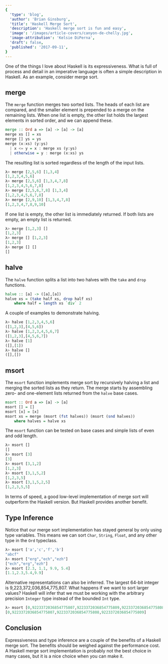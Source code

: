 ```yaml
---
{
  'type': 'blog',
  'author': 'Brian Ginsburg',
  'title': 'Haskell Merge Sort',
  'description': 'Haskell merge sort is fun and easy',
  'image': '/images/article-covers/canyon-de-chelly.jpg',
  'image-attribution': 'Kelsie DiPerna',
  'draft': false,
  'published': '2017-09-11',
}
---
```


One of the things I love about Haskell is its expressiveness. What is
full of process and detail in an imperative language is often a simple
description in Haskell. As an example, consider merge sort.

## merge

The `merge` function merges two sorted lists. The heads of each list
are compared, and the smaller element is prepended to a merge on the remaining
lists. When one list is empty, the other list holds the largest elements in
sorted order, and we can append these.

```haskell
merge :: Ord a => [a] -> [a] -> [a]
merge xs [] = xs
merge [] ys = ys
merge (x:xs) (y:ys)
  | x <= y = x : merge xs (y:ys)
  | otherwise = y : merge (x:xs) ys
```

The resulting list is sorted regardless of the length of the input lists.

```haskell
λ> merge [2,5,6] [1,3,4]
[1,2,3,4,5,6]
λ> merge [2,5,6] [1,3,4,7,8]
[1,2,3,4,5,6,7,8]
λ> merge [2,5,6,7,8] [1,3,4]
[1,2,3,4,5,6,7,8]
λ> merge [2,9,10] [1,3,4,7,8]
[1,2,3,4,7,8,9,10]
```

If one list is empty, the other list is immediately returned. If both lists are
empty, an empty list is returned.

```haskell
λ> merge [1,2,3] []
[1,2,3]
λ> merge [] [1,2,3]
[1,2,3]
λ> merge [] []
[]
```

## halve

The `halve` function splits a list into two halves with the `take` and `drop` functions.

```haskell
halve :: [a] -> ([a],[a])
halve xs = (take half xs, drop half xs)
    where half = length xs `div` 2
```

A couple of examples to demonstrate halving.

```haskell
λ> halve [1,2,3,4,5,6]
([1,2,3],[4,5,6])
λ> halve [1,2,3,4,5,6,7]
([1,2,3],[4,5,6,7])
λ> halve [1]
([],[1])
λ> halve []
([],[])
```

## msort

The `msort` function implements merge sort by recursively halving a list and
merging the sorted lists as they return. The merge starts by assembling
zero- and one-element lists returned from the `halve` base cases.

```haskell
msort :: Ord a => [a] -> [a]
msort [] = []
msort [x] = [x]
msort xs = merge (msort (fst halves)) (msort (snd halves))
    where halves = halve xs
```

The `msort` function can be tested on base cases and simple lists of even and
odd length.

```haskell
λ> msort []
[]
λ> msort [3]
[3]
λ> msort [3,1,2]
[1,2,3]
λ> msort [3,1,5,2]
[1,2,3,5]
λ> msort [3,1,5,2,5]
[1,2,3,5,5]
```

In terms of speed, a good low-level implementation of merge sort will outperform
the Haskell version. But Haskell provides another benefit.

## Type Inference

Notice that our merge sort implementation has stayed general by only using type
variables. This means we can sort `Char`, `String`, `Float`, and any other type
in the `Ord` typeclass.

```haskell
λ> msort ['a','c','f','b']
"abcf"
λ> msort ["erg","ech","ezh"]
["ech","erg","ezh"]
λ> msort [2.3, 1.1, 9.9, 5.4]
[1.1,2.3,5.4,9.9]
```

Alternative representations can also be inferred. The largest 64-bit integer is
9,223,372,036,854,775,807. What happens if we want to sort larger values?
Haskell will infer that we must be working with the arbitrary precision
`Integer` type instead of the bounded `Int` type.

```haskell
λ> msort [0,9223372036854775807,9223372036854775809,9223372036854775808]
[0,9223372036854775807,9223372036854775808,9223372036854775809]
```

## Conclusion

Expressiveness and type inference are a couple of the benefits of a Haskell
merge sort. The benefits should be weighed against the performance cost. A
Haskell merge sort implementation is probably not the best choice in many cases,
but it is a nice choice when you can make it.
